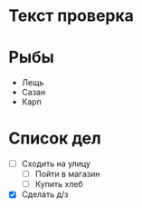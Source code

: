 # Текст проверка

# Рыбы
* Лещь
* Сазан
* Карп
# Список дел
* [ ] Сходить на улицу
    * [ ] Пойти в магазин
    * [ ] Купить хлеб
* [x] Сделать д/з
